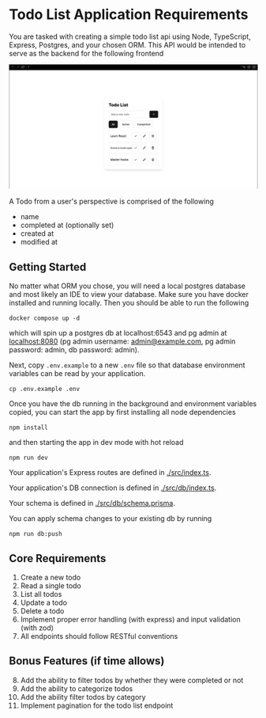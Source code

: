 # Todo List Application Requirements

You are tasked with creating a simple todo list api using Node, TypeScript, Express, Postgres, and your chosen ORM. This API would be intended to serve as the backend for the following frontend

![design](./design.png)

A Todo from a user's perspective is comprised of the following

- name
- completed at (optionally set)
- created at
- modified at

## Getting Started

No matter what ORM you chose, you will need a local postgres database and most likely an IDE to view your database. Make sure you have docker installed and running locally. Then you should be able to run the following

```shell
docker compose up -d
```

which will spin up a postgres db at localhost:6543 and pg admin at [localhost:8080](localhost:8080) (pg admin username: admin@example.com, pg admin password: admin, db password: admin).

Next, copy `.env.example` to a new `.env` file so that database environment variables can be read by your application.

```shell
cp .env.example .env
```

Once you have the db running in the background and environment variables copied, you can start the app by first installing all node dependencies

```shell
npm install
```

and then starting the app in dev mode with hot reload

```shell
npm run dev
```

Your application's Express routes are defined in [./src/index.ts](./src/index.ts).

Your application's DB connection is defined in [./src/db/index.ts](./src/db/index.ts).

Your schema is defined in [./src/db/schema.prisma](./src/db/schema.prisma).

You can apply schema changes to your existing db by running

```shell
npm run db:push
```

## Core Requirements

1. Create a new todo
2. Read a single todo
3. List all todos
4. Update a todo
5. Delete a todo
6. Implement proper error handling (with express) and input validation (with zod)
7. All endpoints should follow RESTful conventions

## Bonus Features (if time allows)

8. Add the ability to filter todos by whether they were completed or not
9. Add the ability to categorize todos
10. Add the ability filter todos by category
11. Implement pagination for the todo list endpoint
